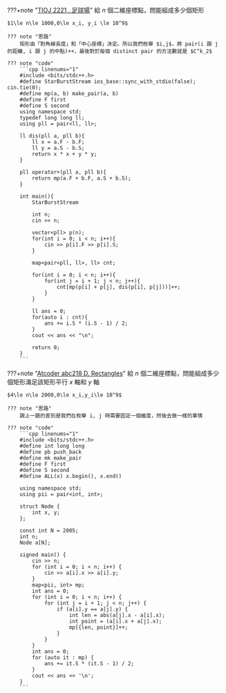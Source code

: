 
		
???+note "[TIOJ  2221 . 足球場](https://tioj.ck.tp.edu.tw/problems/2221)"
	給 $n$ 個二維座標點，問能組成多少個矩形
	
	$1\le n\le 1000,0\le x_i, y_i \le 10^9$
	
	??? note "思路"
		矩形由「對角線長度」和「中心座標」決定。所以我們枚舉 $i,j$，將 pair(i 跟 j 的距離, i 跟 j 的中點)++，最後對於每個 distinct pair 的方法數就是 $C^k_2$
		
	??? note "code"
		```cpp linenums="1"
		#include <bits/stdc++.h>
        #define StarBurstStream ios_base::sync_with_stdio(false); cin.tie(0);
        #define mp(a, b) make_pair(a, b)
        #define F first
        #define S second
        using namespace std;
        typedef long long ll;
        using pll = pair<ll, ll>;

        ll dis(pll a, pll b){
            ll x = a.F - b.F;
            ll y = a.S - b.S;
            return x * x + y * y;
        }

        pll operator+(pll a, pll b){
            return mp(a.F + b.F, a.S + b.S);
        }

        int main(){
            StarBurstStream

            int n;
            cin >> n;

            vector<pll> p(n);
            for(int i = 0; i < n; i++){
                cin >> p[i].F >> p[i].S;
            }

            map<pair<pll, ll>, ll> cnt;

            for(int i = 0; i < n; i++){
                for(int j = i + 1; j < n; j++){
                    cnt[mp(p[i] + p[j], dis(p[i], p[j]))]++;
                }
            }

            ll ans = 0;
            for(auto i : cnt){
                ans += i.S * (i.S - 1) / 2;
            }
            cout << ans << "\n";

            return 0;
        }
        ```
        
???+note "[Atcoder abc218 D. Rectangles](https://atcoder.jp/contests/abc218/tasks/abc218_d)"
	給 $n$ 個二維座標點，問能組成多少個矩形滿足該矩形平行 $x$ 軸和 $y$ 軸
	
	$4\le n\le 2000,0\le x_i,y_i\le 10^9$
	
	??? note "思路"
		跟上一題的差別是我們在枚舉 i, j 時需要固定一個維度，然後去做一樣的事情
		
	??? note "code"
		```cpp linenums="1"
		#include <bits/stdc++.h>
        #define int long long
        #define pb push_back
        #define mk make_pair
        #define F first
        #define S second
        #define ALL(x) x.begin(), x.end()

        using namespace std;
        using pii = pair<int, int>;

        struct Node {
            int x, y;
        };

        const int N = 2005;
        int n;
        Node a[N];

        signed main() {
            cin >> n;
            for (int i = 0; i < n; i++) {
                cin >> a[i].x >> a[i].y;
            }
            map<pii, int> mp;
            int ans = 0;
            for (int i = 0; i < n; i++) {
                for (int j = i + 1; j < n; j++) {
                    if (a[i].y == a[j].y) {
                        int len = abs(a[j].x - a[i].x);
                        int point = (a[i].x + a[j].x);
                        mp[{len, point}]++;
                    }
                }
            }
            int ans = 0;
            for (auto it : mp) {
                ans += it.S * (it.S - 1) / 2;
            }
            cout << ans << '\n';
        } 
        ```